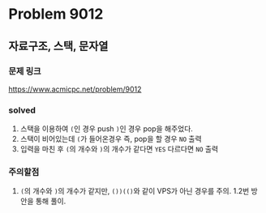 # Problem 9012

## 자료구조, 스택, 문자열

### 문제 링크
<https://www.acmicpc.net/problem/9012>

### solved
1. 스택을 이용하여 `(`인 경우 push `)`인 경우 pop을 해주었다.
2. 스택이 비어있는데 `(`가 들어온경우 즉, pop을 할 경우 `NO` 출력
3. 입력을 마친 후 `(`의 개수와 `)`의 개수가 같다면 `YES` 다르다면 `NO` 출력

### 주의할점
1. `(`의 개수와 `)`의 개수가 같지만, `())(()`와 같이 VPS가 아닌 경우를 주의.
    1.2번 방안을 통해 풀이.
